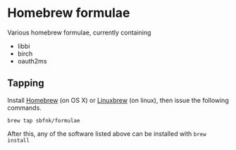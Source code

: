 # Homebrew formulae

Various homebrew formulae, currently containing
- libbi
- birch
- oauth2ms

## Tapping

Install [Homebrew](http://brew.sh) (on OS X) or [Linuxbrew](http://linuxbrew.sh) (on linux), then issue the following commands.

```
brew tap sbfnk/formulae
```

After this, any of the software listed above can be installed with `brew install`
